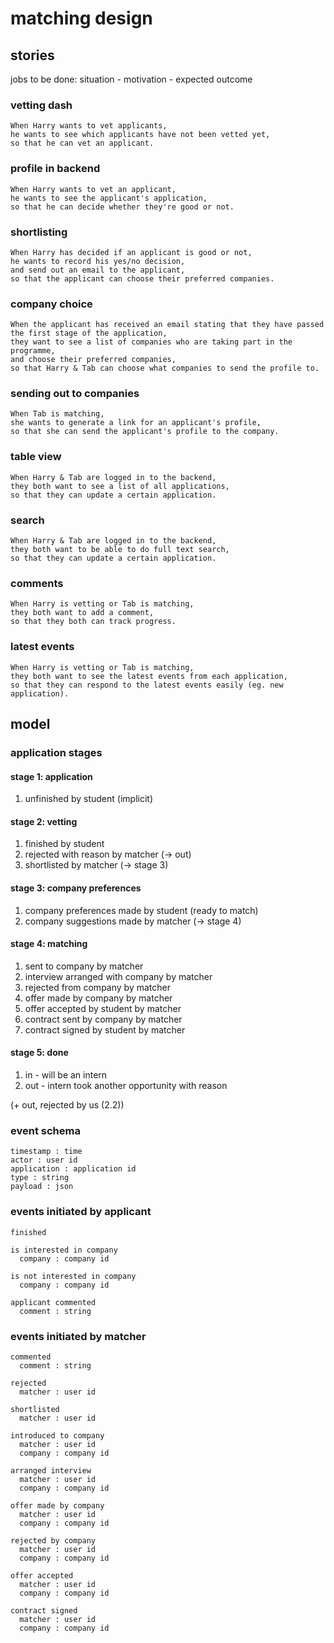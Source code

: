 # matching design

## stories

jobs to be done: situation - motivation - expected outcome

### vetting dash

```
When Harry wants to vet applicants,
he wants to see which applicants have not been vetted yet,
so that he can vet an applicant.
```

### profile in backend

```
When Harry wants to vet an applicant,
he wants to see the applicant's application,
so that he can decide whether they're good or not.
```

### shortlisting

```
When Harry has decided if an applicant is good or not,
he wants to record his yes/no decision,
and send out an email to the applicant,
so that the applicant can choose their preferred companies.
```

### company choice

```
When the applicant has received an email stating that they have passed the first stage of the application,
they want to see a list of companies who are taking part in the programme,
and choose their preferred companies,
so that Harry & Tab can choose what companies to send the profile to.
```

### sending out to companies

```
When Tab is matching,
she wants to generate a link for an applicant's profile,
so that she can send the applicant's profile to the company.
```

### table view

```
When Harry & Tab are logged in to the backend,
they both want to see a list of all applications,
so that they can update a certain application.
```

### search

```
When Harry & Tab are logged in to the backend,
they both want to be able to do full text search,
so that they can update a certain application.
```

### comments

```
When Harry is vetting or Tab is matching,
they both want to add a comment,
so that they both can track progress.
```

### latest events

```
When Harry is vetting or Tab is matching,
they both want to see the latest events from each application,
so that they can respond to the latest events easily (eg. new application).
```

## model

### application stages

#### stage 1: application

1. unfinished by student (implicit)

#### stage 2: vetting

1. finished by student
2. rejected with reason by matcher  (-> out)
3. shortlisted by matcher (-> stage 3)

#### stage 3: company preferences

1. company preferences made by student (ready to match)
2. company suggestions made by matcher (-> stage 4)

#### stage 4: matching

1. sent to company by matcher
2. interview arranged with company by matcher
3. rejected from company by matcher
4. offer made by company by matcher
5. offer accepted by student by matcher
6. contract sent by company by matcher
7. contract signed by student by matcher

#### stage 5: done

1. in - will be an intern
2. out - intern took another opportunity with reason

(+ out, rejected by us (2.2))

### event schema

```
timestamp : time
actor : user id
application : application id
type : string
payload : json
```

### events initiated by applicant

```
finished

is interested in company
  company : company id

is not interested in company
  company : company id

applicant commented
  comment : string
```

### events initiated by matcher

```
commented
  comment : string

rejected
  matcher : user id

shortlisted
  matcher : user id

introduced to company
  matcher : user id
  company : company id

arranged interview
  matcher : user id
  company : company id

offer made by company
  matcher : user id
  company : company id

rejected by company
  matcher : user id
  company : company id

offer accepted
  matcher : user id
  company : company id

contract signed
  matcher : user id
  company : company id
```
